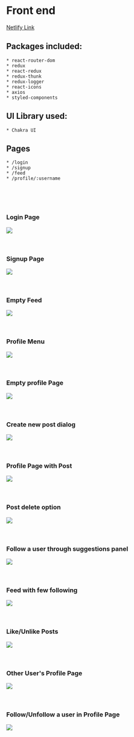# Front end

[Netlify Link](https://inspiring-noether-356180.netlify.app)

## Packages included:
    * react-router-dom
    * redux
    * react-redux
    * redux-thunk
    * redux-logger
    * react-icons
    * axios
    * styled-components

## UI Library used:
    * Chakra UI

## Pages
    * /login
    * /signup
    * /feed
    * /profile/:username

&nbsp;

&nbsp;

### Login Page

![](./images/Login.png)
&nbsp;

&nbsp;

### Signup Page

![](./images/Signup.png)
&nbsp;

&nbsp;

### Empty Feed

![](./images/Empty_Feed.png)
&nbsp;

&nbsp;

### Profile Menu

![](./images/Log_Out_Option.png)
&nbsp;

&nbsp;

### Empty profile Page

![](./images/Empty_Profile.png)
&nbsp;

&nbsp;

### Create new post dialog

![](./images/New_Post_Dialog.png)
&nbsp;

&nbsp;

### Profile Page with Post

![](./images/With_Post.png)
&nbsp;

&nbsp;

### Post delete option

![](./images/Delete_Option.png)
&nbsp;

&nbsp;

### Follow a user through suggestions panel

![](./images/Follow_From_Suggestion.png)
&nbsp;

&nbsp;

### Feed with few following

![](./images/Feed_From_Following.png)
&nbsp;

&nbsp;

### Like/Unlike Posts

![](./images/Liked_Post.png)
&nbsp;

&nbsp;

### Other User's Profile Page

![](./images/Other_User_Not_Followed.png)
&nbsp;

&nbsp;

### Follow/Unfollow a user in Profile Page

![](./images/Other_User_Profile.png)